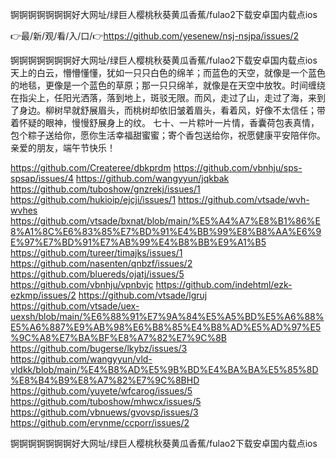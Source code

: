 锕锕锕锕锕锕锕好大网址/绿巨人樱桃秋葵黄瓜香蕉/fulao2下载安卓国内载点ios

👉最/新/观/看/入/口/👉https://github.com/yesenew/nsj-nsjpa/issues/2

锕锕锕锕锕锕锕好大网址/绿巨人樱桃秋葵黄瓜香蕉/fulao2下载安卓国内载点ios　　天上的白云，懵懵懂懂，犹如一只只白色的绵羊；而蓝色的天空，就像是一个蓝色的地毯，更像是一个蓝色的草原；那一只只绵羊，就像是在天空中放牧。时间缠绕在指尖上，任阳光洒落，落到地上，斑驳无限。而风，走过了山，走过了海，来到了身边。柳树早就舒展眉头，而桃树却依旧皱着眉头，看着风，好像不太信任；带着怀疑的眼神，慢慢舒展身上的纹。
	七十、一片粽叶一片情，香囊荷包表真情，包个粽子送给你，愿你生活幸福甜蜜蜜；寄个香包送给你，祝愿健康平安陪伴你。亲爱的朋友，端午节快乐！


https://github.com/Createree/dbkprdm
https://github.com/vbnhju/sps-spsap/issues/4
https://github.com/wangyyun/jqkbak
https://github.com/tuboshow/gnzrekj/issues/1
https://github.com/hukioip/ejcji/issues/1
https://github.com/vtsade/wvh-wvhes
https://github.com/vtsade/bxnat/blob/main/%E5%A4%A7%E8%B1%86%E8%A1%8C%E6%83%85%E7%BD%91%E4%BB%99%E8%B8%AA%E6%9E%97%E7%BD%91%E7%AB%99%E4%B8%BB%E9%A1%B5
https://github.com/tureer/timajks/issues/1
https://github.com/nasenten/qnbzf/issues/2
https://github.com/bluereds/ojatj/issues/5
https://github.com/vbnhju/vpnbvjc
https://github.com/indehtml/ezk-ezkmp/issues/2
https://github.com/vtsade/lgruj
https://github.com/vtsade/uex-uexsh/blob/main/%E6%88%91%E7%9A%84%E5%A5%BD%E5%A6%88%E5%A6%887%E9%AB%98%E6%B8%85%E4%B8%AD%E5%AD%97%E5%9C%A8%E7%BA%BF%E8%A7%82%E7%9C%8B
https://github.com/bugerse/lkybz/issues/3
https://github.com/wangyyun/vld-vldkk/blob/main/%E4%B8%AD%E5%9B%BD%E4%BA%BA%E5%85%8D%E8%B4%B9%E8%A7%82%E7%9C%8BHD
https://github.com/yuyete/wfcarog/issues/5
https://github.com/tuboshow/mhwcx/issues/5
https://github.com/vbnuews/gvovsp/issues/3
https://github.com/ervnme/ccporr/issues/2

锕锕锕锕锕锕锕好大网址/绿巨人樱桃秋葵黄瓜香蕉/fulao2下载安卓国内载点ios
